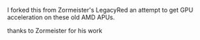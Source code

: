 

I forked this from Zormeister's LegacyRed an attempt to get GPU acceleration on these old AMD APUs.

thanks to Zormeister for his work
